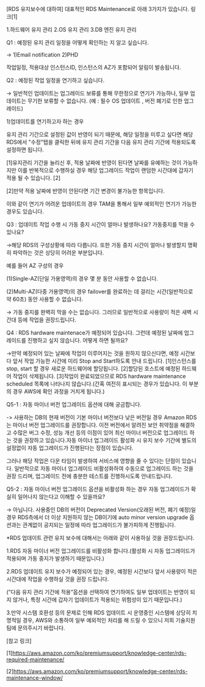 [RDS 유지보수에 대하여]
대표적인 RDS Maintenance로 아래 3가지가 있습니다. 링크[1]

1.하드웨어 유지 관리
2.OS 유지 관리
3.DB 엔진 유지 관리

Q1 : 예정된 유지 관리 일정을 어떻게 확인하는 지 알고 싶습니다.

→ 1)Email notification 2)PHD

작업일정, 적용대상 인스턴스ID, 인스턴스의 AZ가 포함되어 알림이 발송됩니다.

Q2 : 예정된 작업 일정을 연기하고 싶습니다.

→ 일반적인 업데이트는 업그레이드 보류를 통해 무한정으로 연기가 가능하나, 일부 업데이트는 무기한 보류할 수 없습니다. (예 : 필수 OS 업데이트 , 버전 폐기로 인한 업그레이드)

1)업데이트를 연기하고자 하는 경우

유지 관리 기간으로 설정된 값이 반영이 되기 때문에, 해당 일정을 미루고 싶다면 해당 RDS에서 "수정"탭을 클릭한 뒤에 유지 관리 기간을 다음 유지 관리 기간에 적용되도록 설정하면 됩니다.

[1]유지관리 기간을 늘리신 후, 적용 날짜에 반영이 된다면 날짜를 유예하는 것이 가능하지만 이를 반복적으로 수행하실 경우 해당 업그레이드 작업이 랜덤한 시간대에 갑자기 적용 될 수 있습니다. [2]

[2]만약 적용 날짜에 반영이 안된다면 기간 변경이 불가능한 항목입니다.

이와 같이 연기가 어려운 업데이트의 경우 TAM을 통해서 일부 예외적인 연기가 가능한 경우도 있습니다.

Q3 : 업데이트 작업 수행 시 가동 중지 시간이 얼마나 발생하나요? 가동중지를 막을 수 있나요?

→해당 RDS의 구성상황에 따라 다릅니다. 또한 가동 중지 시간이 얼마나 발생할지 명확히 파악하는 것은 상당히 어려운 부분입니다.

예를 들어 AZ 구성의 경우

(1)Single-AZ(단일 가용영역)의 경우 몇 분 동안 사용할 수 없습니다.

(2)Multi-AZ(다중 가용영역)의 경우 failover를 완료하는 데 걸리는 시간(일반적으로 약 60초) 동안 사용할 수 없습니다.

→ 가동 중지를 완벽히 막을 수는 없습니다. 그러므로 일반적으로 사용량이 적은 새벽 시간대 등에 작업을 권장드립니다.

Q4 : RDS hardware maintenace가 예정되어 있습니다. 그런데 예정된 날짜에 업그레이드를 진행하고 싶지 않습니다. 어떻게 하면 될까요?

→만약 예정되어 있는 날짜에 작업이 이루어지는 것을 원하지 않으신다면, 예정 시간보다 앞서 작업 가능한 시간에 미리 Stop and Start하도록 안내 드립니다. [1]인스턴스를 stop, start 할 경우 새로운 하드웨어에 할당됩니다. [2]할당된 호스트에 예정된 하드웨어 작업이 삭제됩니다. [3]작업이 완료되었으므로 RDS hardware maintenance scheduled 목록에 나타나지 않습니다.(간혹 여전히 표시되는 경우가 있습니다. 이 부분의 경우 AWS에 확인 과정을 거치게 됩니다.)

Q5-1 : 자동 마이너 버전 업그레이드 옵션에 대해 궁금합니다.

-> 사용하는 DB의 현재 버전이 기본 마이너 버전보다 낮은 버전일 경우 Amazon RDS는 마이너 버전 업그레이드를 권장합니다. 이전 버전에서 알려진 보안 취약점을 해결하고 수많은 버그 수정, 성능 개선 등의 이점이 있어 최신 마이너 버전으로 업그레이드 하는 것을 권장하고 있습니다.자동 마이너 업그레이드 활성화 시 유지 보수 기간에 별도의 설정없이 자동 업그레이드가 진행된다는 장점이 있습니다.

그러나 해당 작업은 다운 타임이 발생하여 서비스에 영향을 줄 수 있다는 단점이 있습니다. 일반적으로 자동 마이너 업그레이드 비활성화하여 수동으로 업그레이드 하는 것을 권장 드리며, 업그레이드 전에 충분한 테스트를 진행하시도록 안내드립니다.

Q5-2 : 자동 마이너 버전 업그레이드 옵션을 비활성화 하는 경우 자동 업그레이드가 확실히 일어나지 않는다고 이해할 수 있을까요?

→ 아닙니다. 사용중인 DB의 버전이 Deprecated Version(오래된 버전, 폐기 예정)일 경우 RDS측에서 더 이상 지원하지 않는 DB이기에 auto minor version upgrade 옵션과는 관계없이 공지되는 일정에 따라 업그레이드가 불가피하게 진행됩니다.

*RDS 업데이트 관련 유지 보수에 대해서는 아래와 같이 사용하실 것을 권장드립니다.

1.RDS 자동 마이너 버전 업그레이드를 비활성화 합니다.(활성화 시 자동 업그레이드가 적용되며 가동 중지가 발생하기 때문입니다.)

2.RDS 업데이트 유지 보수가 예정되어 있는 경우, 예정된 시간보다 앞서 사용량이 적은 시간대에 작업을 수행하실 것을 권장 드립니다.

(”다음 유지 관리 기간에 적용”옵션을 선택하여 연기하여도 일부 업데이트는 반영이 되지 않거나, 특정 시간에 갑자기 업데이트가 적용되는 위험성이 있기 때문입니다.)

3.만약 시스템 호환성 등의 문제로 인해 RDS 업데이트 시 운영중인 시스템에 상당히 치명적일 경우, AWS와 소통하여 일부 예외적인 처리를 해 드릴 수 있으니 저희 기술지원팀에 문의주시기 바랍니다.

[참고 링크]

[1]https://aws.amazon.com/ko/premiumsupport/knowledge-center/rds-required-maintenance/

[2]https://aws.amazon.com/ko/premiumsupport/knowledge-center/rds-maintenance-window/
